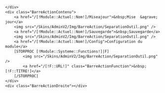 <div class="BarreAction">
	<div class="BarreActionGauche">
		
	</div>
	<div class="BarreActionContenu">
		<a href="/[!Module::Actuel::Nom!]/Miseajour">&nbsp;Mise  &agrave; jour</a>
		<img src="/Skins/AdminV2/Img/BarreAction/SeparationOutil.png" />
		<a href="/[!Module::Actuel::Nom!]/Sauvegarde">&nbsp;Sauvegarde</a>
		<img src="/Skins/AdminV2/Img/BarreAction/SeparationOutil.png" />
		<a href="/[!Module::Actuel::Nom!]/Config">Configuration du module</a>
		[STORPROC [!Module::Systeme::Functions!]|F]
			<img src="/Skins/AdminV2/Img/BarreAction/SeparationOutil.png" />
			<a href="/[!F::URL!]" class="BarreActionFunction">&nbsp;[!F::TITRE!]</a>
		[/STORPROC]
	</div>
	<div class="BarreActionDroite"></div>
</div>
